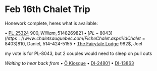 # Feb 16th Chalet Trip

Honework complete, heres what is available:

• [PL-25324](https://www.chaletsauquebec.com/en/FicheChalet.aspx?IdChalet=25324)
     900$, William, 514 826 9821
 • [PL-8043](https://www.chaletsauquebec.com/FicheChalet.aspx?IdChalet=8403)
     810$, Daniel, 514-424-5155
 • [The Fairytale Lodge](https://www.airbnb.ca/rooms/9007244?s=51)
     982$, Joel
 
 
 my vote is for PL-8043, but 2 couples would need to sleep on pull outs 
 
 

*Waiting to hear back from*
 • [Ô Kiosque](https://www.airbnb.ca/rooms/21137714?s=51)
 • [DI-24801](https://www.chaletsauquebec.com/en/FicheChalet.aspx?IdChalet=24801)
 • [DI-13863](https://www.chaletsauquebec.com/en/FicheChalet.aspx?IdChalet=13863)
